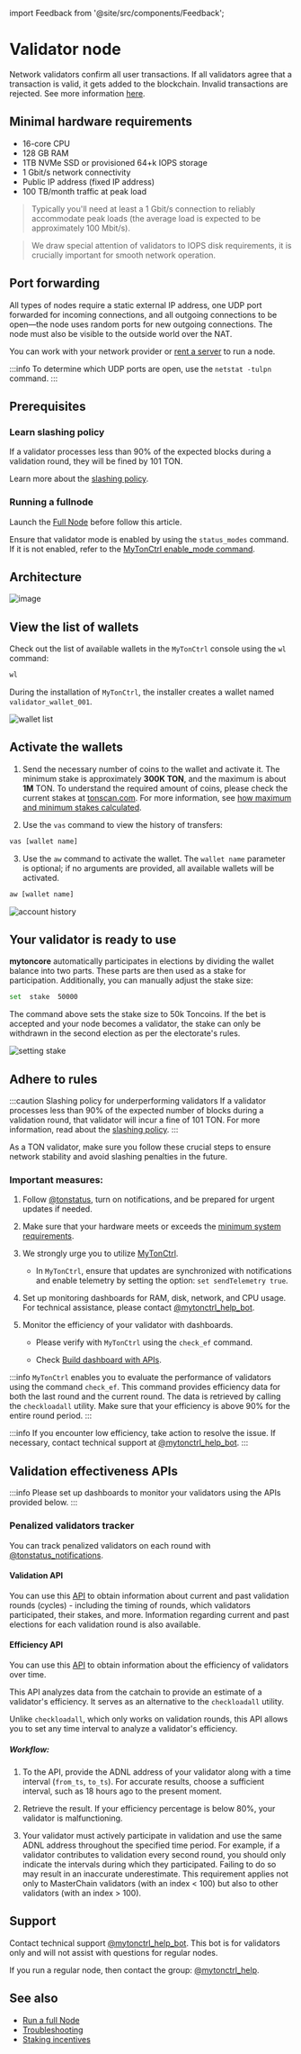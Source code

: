 import Feedback from '@site/src/components/Feedback';

# Validator node

Network validators confirm all user transactions. If all validators agree that a transaction is valid, it gets added to the blockchain. Invalid transactions are rejected. See more information [here](https://ton.org/validators).

## Minimal hardware requirements

- 16-core CPU  
- 128 GB RAM  
- 1TB NVMe SSD or provisioned 64+k IOPS storage  
- 1 Gbit/s network connectivity  
- Public IP address (fixed IP address)  
- 100 TB/month traffic at peak load

> Typically you'll need at least a 1 Gbit/s connection to reliably accommodate peak loads (the average load is expected to be approximately 100 Mbit/s).

> We draw special attention of validators to IOPS disk requirements, it is crucially important for smooth network operation.

## Port forwarding

All types of nodes require a static external IP address, one UDP port forwarded for incoming connections, and all outgoing connections to be open—the node uses random ports for new outgoing connections. The node must also be visible to the outside world over the NAT.

You can work with your network provider or [rent a server](/v3/guidelines/nodes/running-nodes/full-node#recommended-providers) to run a node.

:::info
To determine which UDP ports are open, use the `netstat -tulpn` command.
:::

## Prerequisites

### Learn slashing policy

If a validator processes less than 90% of the expected blocks during a validation round, they will be fined by 101 TON.

Learn more about the [slashing policy](/v3/documentation/infra/nodes/validation/staking-incentives#decentralized-system-of-penalties).
  
### Running a fullnode

Launch the [Full Node](/v3/guidelines/nodes/running-nodes/full-node) before follow this article.

Ensure that validator mode is enabled by using the `status_modes` command. If it is not enabled, refer to the [MyTonCtrl enable_mode command](/v3/documentation/infra/nodes/mytonctrl/mytonctrl-overview#enable_mode).

## Architecture

![image](/img/nominator-pool/hot-wallet.png)

## View the list of wallets

Check out the list of available wallets in the `MyTonCtrl` console using the `wl` command:

```sh
wl
```

During the installation of `MyTonCtrl`, the installer creates a wallet named `validator_wallet_001`.

![wallet list](/img/docs/nodes-validator/manual-ubuntu_mytonctrl-wl_ru.png)

## Activate the wallets

1. Send the necessary number of coins to the wallet and activate it. The minimum stake is approximately __300K TON__, and the maximum is about __1M__ TON. To understand the required amount of coins, please check the current stakes at [tonscan.com](https://tonscan.com/validation). For  more information, see [how maximum and minimum stakes calculated](/v3/documentation/infra/nodes/validation/staking-incentives#values-of-stakes-max-effective-stake).

2. Use the `vas` command to view the history of transfers:

```sh
vas [wallet name]
```

3. Use the `aw` command to activate the wallet. The `wallet name` parameter is optional; if no arguments are provided, all available wallets will be activated.

```sh
aw [wallet name]
```

![account history](/img/docs/nodes-validator/manual-ubuntu_mytonctrl-vas-aw_ru.png)

## Your validator is ready to use

**mytoncore** automatically participates in elections by dividing the wallet balance into two parts. These parts are then used as a stake for participation. Additionally, you can manually adjust the stake size:

```sh
set  stake  50000
```

The command above sets the stake size to 50k Toncoins. If the bet is accepted and your node becomes a validator, the stake can only be withdrawn in the second election as per the electorate's rules.

![setting stake](/img/docs/nodes-validator/manual-ubuntu_mytonctrl-set_ru.png)

## Adhere to rules  

:::caution Slashing policy for underperforming validators
If a validator processes less than 90% of the expected number of blocks during a validation round, that validator will incur a fine of 101 TON. For more information, read about the [slashing policy](/v3/documentation/infra/nodes/validation/staking-incentives#decentralized-system-of-penalties).
:::

As a TON validator, make sure you follow these crucial steps to ensure network stability and avoid slashing penalties in the future.

### Important measures:

1. Follow [@tonstatus](https://t.me/tonstatus), turn on notifications, and be prepared for urgent updates if needed.

2. Make sure that your hardware meets or exceeds the [minimum system requirements](/v3/guidelines/nodes/running-nodes/validator-node#minimal-hardware-requirements).

3. We strongly urge you to utilize [MyTonCtrl](https://github.com/ton-blockchain/mytonctrl).

	- In `MyTonCtrl`, ensure that updates are synchronized with notifications and enable telemetry by setting the option: `set sendTelemetry true`.

4. Set up monitoring dashboards for RAM, disk, network, and CPU usage. For technical assistance, please contact [@mytonctrl_help_bot](https://t.me/mytonctrl_help_bot).

5. Monitor the efficiency of your validator with dashboards.

	- Please verify with `MyTonCtrl` using the `check_ef` command.

	- Check [Build dashboard with APIs](/v3/guidelines/nodes/running-nodes/validator-node#validation-and-effectiveness-apis).

:::info
`MyTonCtrl` enables you to evaluate the performance of validators using the command `check_ef`. This command provides efficiency data for both the last round and the current round. The data is retrieved by calling the `checkloadall` utility. Make sure that your efficiency is above 90% for the entire round period.
:::

:::info
If you encounter low efficiency, take action to resolve the issue. If necessary, contact technical support at [@mytonctrl_help_bot](https://t.me/mytonctrl_help_bot).
:::

## Validation effectiveness APIs

:::info
Please set up dashboards to monitor your validators using the APIs provided below.
:::

### Penalized validators tracker

You can track penalized validators on each round with [@tonstatus_notifications](https://t.me/tonstatus_notifications).

#### Validation API

You can use this [API](https://elections.toncenter.com/docs) to obtain information about current and past validation rounds (cycles) - including the timing of rounds, which validators participated, their stakes, and more. Information regarding current and past elections for each validation round is also available.

#### Efficiency API

You can use this [API](https://toncenter.com/api/qos/index.html#/) to obtain information about the efficiency of validators over time.

This API analyzes data from the catchain to provide an estimate of a validator's efficiency. It serves as an alternative to the `checkloadall` utility.

Unlike `checkloadall`, which only works on validation rounds, this API allows you to set any time interval to analyze a validator's efficiency.

##### Workflow:

1. To the API, provide the ADNL address of your validator along with a time interval (`from_ts`, `to_ts`). For accurate results, choose a sufficient interval, such as 18 hours ago to the present moment.

2. Retrieve the result. If your efficiency percentage is below 80%, your validator is malfunctioning.

3. Your validator must actively participate in validation and use the same ADNL address throughout the specified time period. For example, if a validator contributes to validation every second round, you should only indicate the intervals during which they participated. Failing to do so may result in an inaccurate underestimate. This requirement applies not only to MasterChain validators (with an index < 100) but also to other validators (with an index > 100).

## Support

Contact technical support [@mytonctrl_help_bot](https://t.me/mytonctrl_help_bot). This bot is for validators only and will not assist with questions for regular nodes.

If you run a regular node, then contact the group: [@mytonctrl_help](https://t.me/mytonctrl_help).

## See also

* [Run a full Node](/v3/guidelines/nodes/running-nodes/full-node)
* [Troubleshooting](/v3/guidelines/nodes/nodes-troubleshooting)
* [Staking incentives](/v3/documentation/infra/nodes/validation/staking-incentives)
<Feedback />

